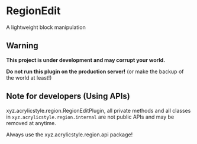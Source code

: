 # RegionEdit
A lightweight block manipulation

## Warning
**This project is under development and may corrupt your world.**

**__Do not run this plugin on the production server!__** (or make the backup of the world at least!)

## Note for developers (Using APIs)
xyz.acrylicstyle.region.RegionEditPlugin, all private methods and all classes in `xyz.acrylicstyle.region.internal` are not public APIs and may be removed at anytime.

Always use the xyz.acrylicstyle.region.api package!